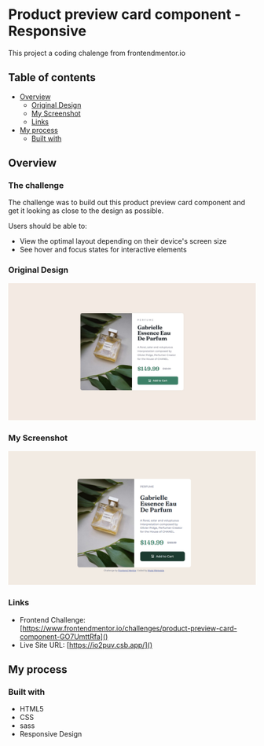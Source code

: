 # Product preview card component - Responsive

This project a coding chalenge from frontendmentor.io

## Table of contents

- [Overview](#overview)
  - [Original Design](#original-design)
  - [My Screenshot](#my-screenshot)
  - [Links](#links)
- [My process](#my-process)
  - [Built with](#built-with)


## Overview

### The challenge

The challenge was to build out this product preview card component and get it looking as close to the design as possible.

Users should be able to:

- View the optimal layout depending on their device's screen size
- See hover and focus states for interactive elements

### Original Design

![](./design/desktop-design.jpg)



### My Screenshot

![](./screenshots/screenshot.png)



### Links

- Frontend Challenge: [https://www.frontendmentor.io/challenges/product-preview-card-component-GO7UmttRfa]()
- Live Site URL: [https://io2puv.csb.app/]()


## My process

### Built with

- HTML5
- CSS
- sass
- Responsive Design

